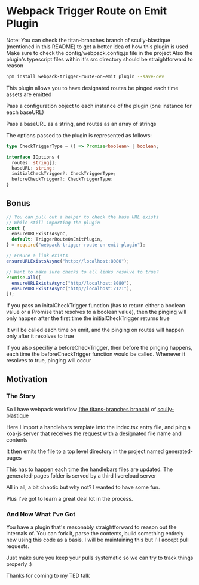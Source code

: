 # Webpack Trigger Route on Emit Plugin

Note: You can check the titan-branches branch of scully-blastique (mentioned in this README) to get a better idea of how this plugin is used
Make sure to check the config/webpack.config.js file in the project
Also the plugin's typescript files within it's src directory should be straightforward to reason

```bash
npm install webpack-trigger-route-on-emit plugin --save-dev
```

This plugin allows you to have designated routes be pinged each time assets are emitted

Pass a configuration object to each instance of the plugin (one instance for each baseURL)

Pass a baseURL as a string, and routes as an array of strings

The options passed to the plugin is represented as follows:

```typescript
type CheckTriggerType = () => Promise<boolean> | boolean;

interface IOptions {
  routes: string[];
  baseURL: string;
  initialCheckTrigger?: CheckTriggerType;
  beforeCheckTrigger?: CheckTriggerType;
}
```

## Bonus

```typescript
// You can pull out a helper to check the base URL exists
// While still importing the plugin
const {
  ensureURLExistsAsync,
  default: TriggerRouteOnEmitPlugin,
} = require("webpack-trigger-route-on-emit-plugin");

// Ensure a link exists
ensureURLExistsAsync("http://localhost:8080");

// Want to make sure checks to all links resolve to true?
Promise.all([
  ensureURLExistsAsync("http//localhost:8080"),
  ensureURLExistsAsync("http//localhost:2121"),
]);
```

If you pass an initalCheckTrigger function (has to return either a boolean value or a Promise that resolves to a boolean value), then the pinging will only happen after the first time the initialCheckTrigger returns true

It will be called each time on emit, and the pinging on routes will happen only after it resolves to true

If you also specifiy a beforeCheckTrigger, then before the pinging happens, each time the beforeCheckTrigger function would be called. Whenever it resolves to true, pinging will occur

## Motivation

### The Story

So I have webpack workflow [(the titans-branches branch)](https://github.com/Komefumi/scully-blastique/tree/titan-branches) of [scully-blastique](https://github.com/Komefumi/scully-blastique)

Here I import a handlebars template into the index.tsx entry file, and ping a koa-js server that receives the request with a designated file name and contents

It then emits the file to a top level directory in the project named generated-pages

This has to happen each time the handlebars files are updated. The generated-pages folder is served by a third livereload server

All in all, a bit chaotic but why not? I wanted to have some fun.

Plus I've got to learn a great deal lot in the process.

### And Now What I've Got

You have a plugin that's reasonably straightforward to reason out the internals of. You can fork it, parse the contents, build something entirely new using this code as a basis. I will be maintaining this but I'll accept pull requests.

Just make sure you keep your pulls systematic so we can try to track things properly :)

Thanks for coming to my TED talk
